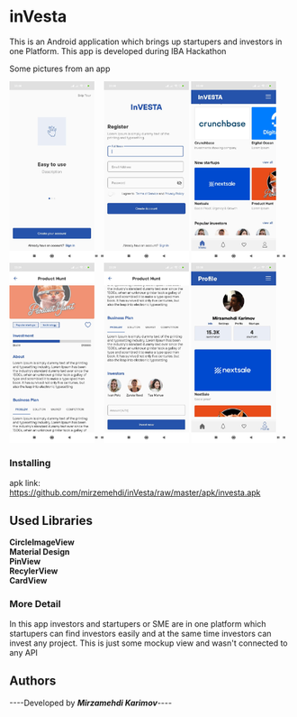# inVesta
This is an Android application which brings up startupers and investors in one Platform.
This app is developed during IBA Hackathon   


 Some pictures from an app  



  
<img src="screenshots/scr1.jpeg" alt="screenshot1" height="50%" width="30%">"  "<img src="screenshots/scr2.jpeg" alt="screenshot2" height="50%" width="30%">
<img src="screenshots/scr3.jpeg" alt="screenshot1" height="50%" width="30%">"  "   
<img src="screenshots/scr4.jpeg" alt="screenshot1" height="50%" width="30%">"  "<img src="screenshots/scr5.jpeg" alt="screenshot2" height="50%" width="30%">
<img src="screenshots/scr6.jpeg" alt="screenshot1" height="50%" width="30%">"  "


### Installing
apk link:  https://github.com/mirzemehdi/inVesta/raw/master/apk/investa.apk


## Used Libraries
**CircleImageView**   
**Material Design**    
**PinView**   
**RecylerView**    
**CardView**      

### More Detail  

In this app investors and startupers or SME are in one platform which startupers can find investors easily and at the same time investors can invest any project. This is just some mockup view and wasn't connected to any API  


## Authors

----Developed by ***Mirzamehdi Karimov***----




